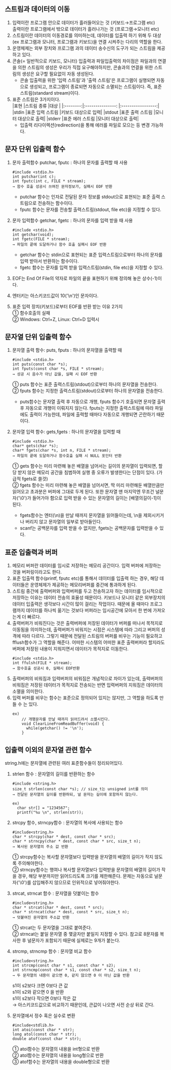## 스트림과 데이터의 이동
1. 입력이란 프로그램 안으로 데이터가 흘러들어오는 것 (키보드→프로그램 etc)   
   출력이란 프로그램에서 밖으로 데이터가 흘러나가는 것 (프로그램→모니터 etc)   
2. 스트림이란 데이터의 이동경로를 의미하는데, 데이터를 입출력 하기 위해 두 대상(ex 프로그램과 모니터, 프로그램과 키보드)을 연결 시켜주는 다리의 역할을 한다.   
3. 운영체제는 외부 장치와 프로그램 과의 데이터 송수신의 도구가 되는 스트림을 제공하고 있다.   
4. 콘솔(= 일반적으로 키보드, 모니터) 입출력과 파일입출력의 차이점은 파일과의 연결을 의한 스트림의 생성은 우리가 직접 요구해야하지만, 콘솔과의 연결을 위한 스트림의 생성은 요구할 필요없이 자동 생성된다.   
    * 콘솔 입출력을 위한 '입력 스트림'과 '출력 스트림'은 프로그램이 실행되면 자동으로 생성되고, 프로그램이 종료되면 자동으로 소멸되는 스트림이다. 즉, 표준 스트림(standard stream)이다.   
5. 표준 스트림은 3가지이다.   
    |표현      |스트림 종류       |대상               | 
    |:--------:|:---------------: |:-----------------:|
    |stdin     |표준 입력 스트림  |키보드 대상으로 입력|
    |stdout    |표준 출력 스트림  |모니터 대상으로 출력|
    |stderr    |표준 에러 스트림  |모니터 대상으로 출력|
    * 입출력 리다이렉션(redirection)을 통해 에러를 파일로 모으는 등 변경 가능하다.   

## 문자 단위 입출력 함수
1. 문자 출력함수 putchar, fputc : 하나의 문자를 출력할 때 사용   
   ```
   #include <stdio.h>
   int putchar(int c);
   int fputc(int c, FILE * stream);
   → 함수 호출 성공시 쓰여진 문자정보가, 실패시 EOF 반환
   ```
    * putchar 함수는 인자로 전달된 문자 정보를 stdout으로 표현되는 표준 출력 스트림으로 전송하는 함수이다.   
    * fputc 함수는 문자를 전송할 출력스트림(stdout, file etc)을 지정할 수 있다.   

2. 문자 입력함수 getchar, fgetc : 하나의 문자를 입력 받을 때 사용   
   ```
   #include <stdio.h>
   int getchar(void);
   int fgetc(FILE * stream);
   → 파일의 끝에 도달하거나 함수 호출 실패시 EOF 반환
   ```
    * getchar 함수는 stdin으로 표현되는 표준 입력스트림으로부터 하나의 문자를 입력 받아서 반환하는 함수이다.   
    * fgetc 함수는 문자를 입력 받을 입력스트림(stdin, file etc)을 지정할 수 있다.   

3. EOF는 End Of File의 약자로 파일의 끝을 표현하기 위해 정의해 놓은 상수(-1)이다.   
4. 엔터키는 아스키코드값이 10('\n')인 문자이다.   
5. 표준 입력 장치(키보드)로부터 EOF를 반환 받는 이유 2가지   
    ① 함수호출의 실패   
    ② Windows: Ctrl+Z, Linux: Ctrl+D 입력시   

## 문자열 단위 입출력 함수
1. 문자열 출력 함수: puts, fputs : 하나의 문자열을 출력할 때   
   ```
   #include <stdio.h>
   int puts(const char *s);
   int fputs(const char *s, FILE * stream);
   → 성공 시 음수가 아닌 값을, 실패 시 EOF 반환
   ```
    ① puts 함수는 표준 출력스트림(stdout)으로부터 하나의 문자열을 전송한다.   
    ② fputs 함수는 지정한 출력스트림(stdout)으로부터 하나의 문자열을 전송한다.   
    * puts함수는 문자열 출력 후 자동으로 개행, fputs 함수기 호출되면 문자열 출력 후 자동으로 개행이 이뤄지지 않는다. fputs는 지정한 출력스트림에 따라 파일에도 출력이 가능한데, 파일에 출력할 때마다 자동으로 개행되면 곤란하기 때문이다.   

2. 문자열 입력 함수: gets,fgets : 하나의 문자열을 입력할 때    
   ```
   #include <stdio.h>
   char* gets(char *s);
   char* fgets(char *s, int n, FILE * stream);
   → 파일의 끝에 도달하거나 함수호출 실패 시 NULL 포인터 반환
   ```
    ① gets 함수는 미리 마련해 놓은 배열을 넘어서는 길이의 문자열이 입력되면, 할당 받지 않은 메모리 공간을 침범하여 실행 중 오류가 발생한다는 단점이 있다. (가급적 fgets로 쓸것)   
    ② fgets 함수는 미리 마련해 놓은 배열을 넘어서면, 딱 미리 마련해둔 배열만큼만 읽어오고 초과분은 버퍼에 그대로 두게 된다. 또한 문자열 맨 마지막엔 무조건 널문자('\0')가 들어가야 함으로 입력 받을 수 있는 문자열의 길이는 [배열의길이-1]이 된다.   
    * fgets함수는 엔터(\n)을 만날 때까지 문자열을 읽어들이는데, \n을 제외시키거나 버리지 않고 문자열의 일부로 받아들인다.   
    * scanf는 공백문자를 입력 받을 수 없지만, fgets는 공백문자를 입력받을 수 있다.    

## 표준 입출력과 버퍼
1. 메모리 버퍼란 데이터를 임시로 저장하는 메모리 공간이다. 입력 버퍼에 저장하는 것을 버퍼링이라고도 한다.   
2. 표준 입출력 함수(printf, fputc etc)를 통해서 데이터를 입출력 하는 경우, 해당 데이터들은 운영체제가 제공하는 메모리버퍼를 중간에 통과하게 된다.   
3. 스트림 중간에 출력버퍼와 입력버퍼를 두고 전송하고자 하는 데이터를 임시적으로 저장하는 이유는 데이터 전송의 효율성 때문이다. 키보드나 모니터 같은 외부장치의 데이터 입출력은 생각보다 시간이 많이 걸리는 작업이다. 때문에 올 때마다 프로그램까지 데이터를 하나씩 옮기는 것보다 버퍼라는 임시공간에 모아서 한 번에 가져오는게 더 빠르다.   
4. 출력버퍼가 비워진다는 것은 출력버퍼에 저장된 데이터가 버퍼를 떠나서 목적지로 이동됨을 의미하는데, 출력버퍼가 비워지는 시점은 시스템에 따라 그리고 버퍼의 성격에 따라 다르다. 그렇기 때문에 전달된 스트림의 버퍼를 비우는 기능이 필요하고 fflush함수가 그 역할을 해준다. 어떠한 시스템의 어떠한 표준 출력버퍼라 할지라도 버퍼에 저장된 내용이 지워지면서 데이터가 목적지로 이동한다.   
   ```
   #include <stdio.h>
   int ffulsh(FILE * stream);
   → 함수호출 성공시 0, 실패시 EOF반환
   ```
5. 출력버퍼의 비워짐과 입력버퍼의 비워짐은 개념적으로 차이가 있는데, 출력버퍼의 비워짐은 저장된 데이터가 목적지로 전송되는 반면 입력버퍼의 지워짐은 데이터의 소멸을 의미한다.   
6. 입력 버퍼를 비우는 함수는 표준으로 정의되어 있지는 않지만, 그 역할을 하도록 만들 수 는 있다.   
   ```
   ex)
       // 개행문자를 만날 때까지 읽어드려서 소멸시킨다.
       void ClearLineFromReadBuffer(void) {
         while(getchar() != '\n');
       }
   ```
## 입출력 이외의 문자열 관련 함수
string.h에는 문자열에 관련된 여러 표준함수들이 정리되어있다.   
1. strlen 함수 : 문자열의 길이를 반환하는 함수   
   ```
   #include <string.h>
   size_t strlen(const char *s); // size_t는 unsigned int를 의미
   → 전달된 문자열의 길이를 반환하되, 널 문자는 길이에 포함하지 않는다.
   ```
   ```
   ex) 
     char str[] = "1234567";
     printf("%u \n", strlen(str));
   ```
2. strcpy 함수, strncpy함수 : 문자열의 복사에 사용되는 함수   
   ```
   #include<string.h>
   char * strcpy(char * dest, const char * src);
   char * strncpy(char * dest, const char * src, size_t n);
   → 복사된 문자열의 주소 값 반환
   ```
   ① strcpy함수는 복사할 문자열보다 입력받을 문자열의 배열의 길이가 작지 않도록 주의해야한다.   
   ② strncpy함수는 행여나 복사할 문자열보다 입력받을 문자열의 배열의 길이가 작을 경우, 해당 부분까지만 읽어드리도록 크기를 제한해준다. 문제는 자동으로 널문자('\0')를 삽입해주지 않으므로 인위적으로 넣어줘야한다.   

3. strcat, strncat 함수 : 문자열을 덧붙이는 함수   
   ```
   #include<string.h>
   char * strcat(char * dest, const * src);
   char * strncat(char * dest, const * src, size_t n);
   → 덧붙여진 문자열의 주소값 반환
   ```
   ① strcat는 두 문자열을 그대로 붙여준다.   
   ② strncat는 붙일 문자열 중 몇글자만 붙일지 지정할 수 있다. 참고로 8문자를 복사한 후 널문자가 포함되기 때문에 실제로는 9개가 붙는다.   

4. strcmp, strncmp 함수 : 문자열 비교 함수   
   ```
   #include<string.h>
   int strcmp(const char * s1, const char * s2);
   int strncmp(const char * s1, const char * s2, size_t n);
   → 두 문자열의 내용이 같으면 0, 같지 않으면 0 이 아닌 값을 반환
   ```
   s1이 s2보다 크면 0보다 큰 값   
   s1이 s2와 같으면 0 을 반환   
   s1이 s2보다 작으면 0보다 작은 값   
   → 아스키코드값으로 비교하기 때문인데, 큰값이 나오면 사전 순상 뒤로 간다.    

5. 문자열에서 정수 혹은 실수로 변환   
   ```
   #include<stdlib.h>
   int atoi(const char * str);
   long atol(const char * str);
   double atof(const char * str);
   ```
   ① atoi함수는 문자열의 내용을 int형으로 반환   
   ② atol함수는 문자열의 내용을 long형으로 반환   
   ③ atof함수는 문자열의 내용을 double형으로 반환   
